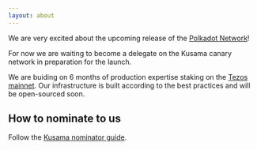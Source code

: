 ```yaml
---
layout: about
---
```


We are very excited about the upcoming release of the [Polkadot Network](https://polkadot.network)!

For now we are waiting to become a delegate on the Kusama canary network in preparation for the launch.

We are buiding on 6 months of production expertise staking on the [Tezos mainnet](xtz.html). Our infrastructure is built according to the best practices and will be open-sourced soon.

## How to nominate to us

Follow the [Kusama nominator guide](https://wiki.polkadot.network/docs/en/mirror-maintain-guides-how-to-nominate-kusama).
